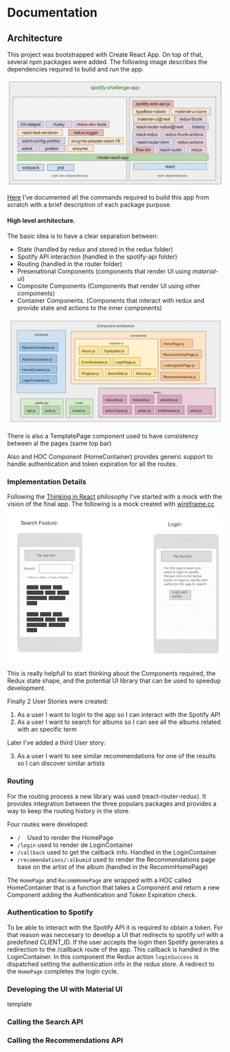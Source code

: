 

# Documentation



## Architecture

This project was bootstrapped with Create React App. On top of that, several npm packages were added. The following image describes the dependencies required to build and run the app. 

![npm dependencies](npmdep.png)

[Here](NPM_DEPENDENCIES.md) I've documented all the commands required to build this app from scratch with a brief description of each package purpose.

#### High level architecture.

The basic idea is to have a clear separation between:

- State (handled by redux and stored in the redux folder) 
- Spotify API interaction (handled in the spotify-api folder)
- Routing (handled in the router folder)
- Presenational Components (components that render UI using *material-ui*)
- Composite Components (Components that render UI using other components)
- Container Components. (Components that interact with redux and provide state and actions to the inner components)
 
![Component Architecture](comparch.png)

There is also a TemplatePage component used to have consistency between
al the pages (same top bar)

Also and HOC Component (HomeContainer) provides generic support to handle authentication and token expiration for all the routes.


### Implementation Details

Following the [Thinking in React](https://reactjs.org/docs/thinking-in-react.html)  philosophy I've started with a mock with the vision of the final app. The following is a mock created with [wireframe.cc](https://wireframe.cc/pro/pp/c5cfe313a125568)

![Mock](mockup.png)

This is really helpfull to start thinking about the Components required, the Redux state shape, and the potential UI library that can be used to speedup development.

Finally 2 User Stories were created:

1. As a user I want to login to the app so I can interact with the Spotify API
2. As a user I want to search for albums so I can see all the albums related with an specific term

Later I've added a third User story:

3. As a user I want to see similar recommendations for one of the results so I can discover similar artists


### Routing

For the routing process a new library was used (react-router-redux). It provides integration between the three populars packages and provides a way to keep the routing history in the store.

 Four routes were developed:

- `/`&nbsp;&nbsp;&nbsp;    Used to render the HomePage 
- `/login`   used to render de LoginContainer 
- `/callback`   used to get the callback info. Handled in the LoginContainer
- `/recomendations/:albumid` used to render the Recommendations page base on the artist of the album (handled in the RecommHomePage)

The `HomePage` and `RecommHomePage` are wrapped with a HOC called HomeContainer that is a function that takes a Component and return a new Component adding the Authentication and Token Expiration check.



### Authentication to Spotify

To be able to interact with the Spotify API it is required to obtain a token. For that reason was neccesary to develop a UI that redirects to spotify url with a predefined CLIENT_ID.  If the user accepts the login then Spotify generates a redirection to the /callback route of the app.  This callback is handled in the LoginContainer. In this component the Redux action `loginSuccess` is dispatched setting the authentication info in the redux store.  A redirect to the `HomePage` completes the login cycle.

### Developing the UI with Material UI

template

### Calling the Search API


### Calling the Recommendations API


